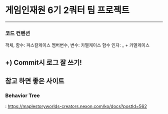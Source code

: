 # 게임인재원 6기 2쿼터 팀 프로젝트
---------------------------------------------
### 코드 컨벤션
객체, 함수: 파스칼케이스
멤버변수, 변수: 카멜케이스
함수 인자: _ + 카멜케이스

+) Commit시 로그 잘 쓰기!
---------------------------------------------
## 참고 하면 좋은 사이트

### Behavior Tree
  : https://maplestoryworlds-creators.nexon.com/ko/docs?postId=562
